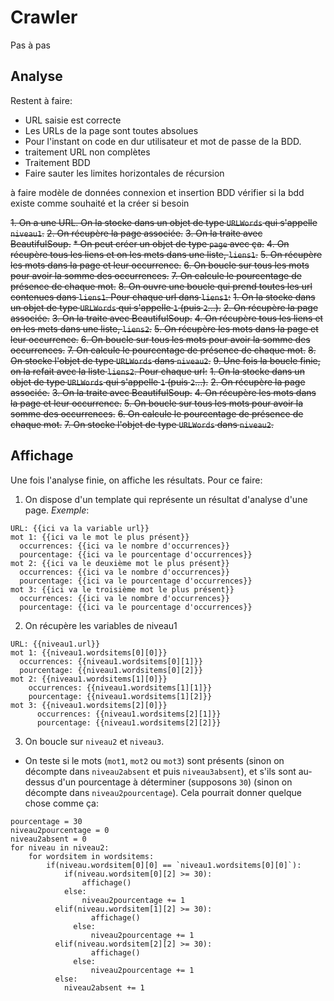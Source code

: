 # Crawler

Pas à pas

## Analyse

Restent à faire:

* URL saisie est correcte
* Les URLs de la page sont toutes absolues
* Pour l'instant on code en dur utilisateur et mot de passe de la BDD.
* traitement URL non complètes
* Traitement BDD
* Faire sauter les limites horizontales de récursion

à faire
modèle de données
connexion et insertion BDD
vérifier si la bdd existe comme souhaité et la créer si besoin

~~1. On a une URL. On la stocke dans un objet de type `URLWords` qui s'appelle `niveau1`.~~
~~2. On récupère la page associée.~~
~~3. On la traite avec BeautifulSoup.~~
  ~~* On peut créer un objet de type `page` avec ça.~~
~~4. On récupère tous les liens et on les mets dans une liste, `liens1`.~~
~~5. On récupère les mots dans la page et leur occurrence.~~
~~6. On boucle sur tous les mots pour avoir la somme des occurrences.~~
~~7. On calcule le pourcentage de présence de chaque mot.~~
~~8. On ouvre une boucle qui prend toutes les url contenues dans `liens1`. Pour chaque url dans `liens1`:~~
  ~~1. On la stocke dans un objet de type `URLWords` qui s'appelle `1` (puis `2`...).~~
  ~~2. On récupère la page associée.~~
  ~~3. On la traite avec BeautifulSoup.~~
  ~~4. On récupère tous les liens et on les mets dans une liste, `liens2`.~~
  ~~5. On récupère les mots dans la page et leur occurrence.~~
  ~~6. On boucle sur tous les mots pour avoir la somme des occurrences.~~
  ~~7. On calcule le pourcentage de présence de chaque mot.~~
  ~~8. On stocke l'objet de type `URLWords` dans `niveau2`.~~
~~9. Une fois la boucle finie, on la refait avec la liste `liens2`. Pour chaque url:~~
  ~~1. On la stocke dans un objet de type `URLWords` qui s'appelle `1` (puis `2`...).~~
  ~~2. On récupère la page associée.~~
  ~~3. On la traite avec BeautifulSoup.~~
  ~~4. On récupère les mots dans la page et leur occurrence.~~
  ~~5. On boucle sur tous les mots pour avoir la somme des occurrences.~~
  ~~6. On calcule le pourcentage de présence de chaque mot.~~
  ~~7. On stocke l'objet de type `URLWords` dans `niveau2`.~~

## Affichage

Une fois l'analyse finie, on affiche les résultats. Pour ce faire:

1. On dispose d'un template qui représente un résultat d'analyse d'une page.
*Exemple*:
```
URL: {{ici va la variable url}}
mot 1: {{ici va le mot le plus présent}}
  occurrences: {{ici va le nombre d'occurrences}}
  pourcentage: {{ici va le pourcentage d'occurrences}}
mot 2: {{ici va le deuxième mot le plus présent}}
  occurrences: {{ici va le nombre d'occurrences}}
  pourcentage: {{ici va le pourcentage d'occurrences}}
mot 3: {{ici va le troisième mot le plus présent}}
  occurrences: {{ici va le nombre d'occurrences}}
  pourcentage: {{ici va le pourcentage d'occurrences}}
```
2. On récupère les variables de niveau1
```
URL: {{niveau1.url}}
mot 1: {{niveau1.wordsitems[0][0]}}
  occurrences: {{niveau1.wordsitems[0][1]}}
  pourcentage: {{niveau1.wordsitems[0][2]}}
mot 2: {{niveau1.wordsitems[1][0]}}
    occurrences: {{niveau1.wordsitems[1][1]}}
    pourcentage: {{niveau1.wordsitems[1][2]}}
mot 3: {{niveau1.wordsitems[2][0]}}
      occurrences: {{niveau1.wordsitems[2][1]}}
      pourcentage: {{niveau1.wordsitems[2][2]}}
```

3. On boucle sur `niveau2` et `niveau3`.
  * On teste si le mots (`mot1`, `mot2` ou `mot3`) sont présents (sinon on décompte dans `niveau2absent` et puis `niveau3absent`), et s'ils sont au-dessus d'un pourcentage à déterminer (supposons `30`) (sinon on décompte dans `niveau2pourcentage`).
  Cela pourrait donner quelque chose comme ça:
  ```
  pourcentage = 30
  niveau2pourcentage = 0
  niveau2absent = 0
  for niveau in niveau2:
      for wordsitem in wordsitems:
          if(niveau.wordsitem[0][0] == `niveau1.wordsitems[0][0]`):
              if(niveau.wordsitem[0][2] >= 30):
                  affichage()
              else:
                  niveau2pourcentage += 1
            elif(niveau.wordsitem[1][2] >= 30):
                    affichage()
                else:
                    niveau2pourcentage += 1
            elif(niveau.wordsitem[2][2] >= 30):
                    affichage()
                else:
                    niveau2pourcentage += 1
            else:
              niveau2absent += 1
  ```
